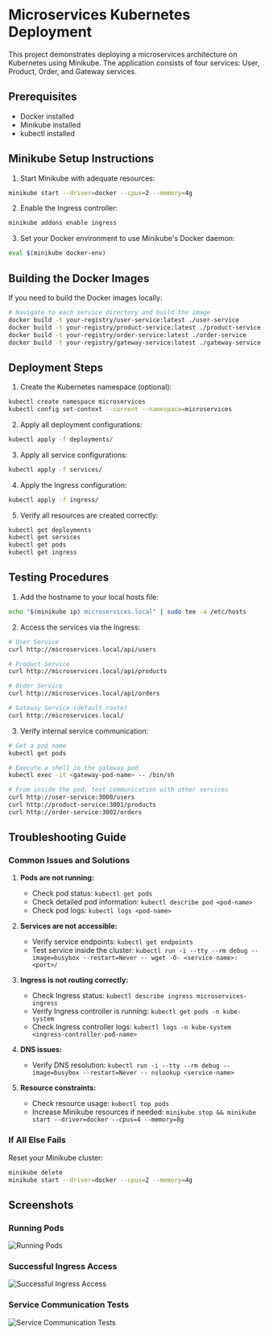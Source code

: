 # Microservices Kubernetes Deployment

This project demonstrates deploying a microservices architecture on Kubernetes using Minikube. The application consists of four services: User, Product, Order, and Gateway services.

## Prerequisites

- Docker installed
- Minikube installed
- kubectl installed

## Minikube Setup Instructions

1. Start Minikube with adequate resources:

```bash
minikube start --driver=docker --cpus=2 --memory=4g
```

2. Enable the Ingress controller:

```bash
minikube addons enable ingress
```

3. Set your Docker environment to use Minikube's Docker daemon:

```bash
eval $(minikube docker-env)
```

## Building the Docker Images

If you need to build the Docker images locally:

```bash
# Navigate to each service directory and build the image
docker build -t your-registry/user-service:latest ./user-service
docker build -t your-registry/product-service:latest ./product-service
docker build -t your-registry/order-service:latest ./order-service
docker build -t your-registry/gateway-service:latest ./gateway-service
```

## Deployment Steps

1. Create the Kubernetes namespace (optional):

```bash
kubectl create namespace microservices
kubectl config set-context --current --namespace=microservices
```

2. Apply all deployment configurations:

```bash
kubectl apply -f deployments/
```

3. Apply all service configurations:

```bash
kubectl apply -f services/
```

4. Apply the Ingress configuration:

```bash
kubectl apply -f ingress/
```

5. Verify all resources are created correctly:

```bash
kubectl get deployments
kubectl get services
kubectl get pods
kubectl get ingress
```

## Testing Procedures

1. Add the hostname to your local hosts file:

```bash
echo "$(minikube ip) microservices.local" | sudo tee -a /etc/hosts
```

2. Access the services via the Ingress:

```bash
# User Service
curl http://microservices.local/api/users

# Product Service
curl http://microservices.local/api/products

# Order Service
curl http://microservices.local/api/orders

# Gateway Service (default route)
curl http://microservices.local/
```

3. Verify internal service communication:

```bash
# Get a pod name
kubectl get pods

# Execute a shell in the gateway pod
kubectl exec -it <gateway-pod-name> -- /bin/sh

# From inside the pod, test communication with other services
curl http://user-service:3000/users
curl http://product-service:3001/products
curl http://order-service:3002/orders
```

## Troubleshooting Guide

### Common Issues and Solutions

1. **Pods are not running:**
   - Check pod status: `kubectl get pods`
   - Check detailed pod information: `kubectl describe pod <pod-name>`
   - Check pod logs: `kubectl logs <pod-name>`

2. **Services are not accessible:**
   - Verify service endpoints: `kubectl get endpoints`
   - Test service inside the cluster: `kubectl run -i --tty --rm debug --image=busybox --restart=Never -- wget -O- <service-name>:<port>/`

3. **Ingress is not routing correctly:**
   - Check Ingress status: `kubectl describe ingress microservices-ingress`
   - Verify Ingress controller is running: `kubectl get pods -n kube-system`
   - Check Ingress controller logs: `kubectl logs -n kube-system <ingress-controller-pod-name>`

4. **DNS issues:**
   - Verify DNS resolution: `kubectl run -i --tty --rm debug --image=busybox --restart=Never -- nslookup <service-name>`

5. **Resource constraints:**
   - Check resource usage: `kubectl top pods`
   - Increase Minikube resources if needed: `minikube stop && minikube start --driver=docker --cpus=4 --memory=8g`

### If All Else Fails

Reset your Minikube cluster:

```bash
minikube delete
minikube start --driver=docker --cpus=2 --memory=4g
```

## Screenshots

### Running Pods
![Running Pods](screenshots/running-pods.png)

### Successful Ingress Access
![Successful Ingress Access](screenshots/ingress-access.png)

### Service Communication Tests
![Service Communication Tests](screenshots/service-communication.png)
